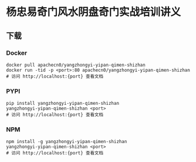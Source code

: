 # 杨忠易奇门风水阴盘奇门实战培训讲义

## 下载

### Docker

```
docker pull apachecn0/yangzhongyi-yipan-qimen-shizhan
docker run -tid -p <port>:80 apachecn0/yangzhongyi-yipan-qimen-shizhan
# 访问 http://localhost:{port} 查看文档
```

### PYPI

```
pip install yangzhongyi-yipan-qimen-shizhan
yangzhongyi-yipan-qimen-shizhan <port>
# 访问 http://localhost:{port} 查看文档
```

### NPM

```
npm install -g yangzhongyi-yipan-qimen-shizhan
yangzhongyi-yipan-qimen-shizhan <port>
# 访问 http://localhost:{port} 查看文档
```